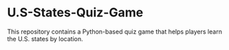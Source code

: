 # U.S-States-Quiz-Game
This repository contains a Python-based quiz game that helps players learn the U.S. states by location.
